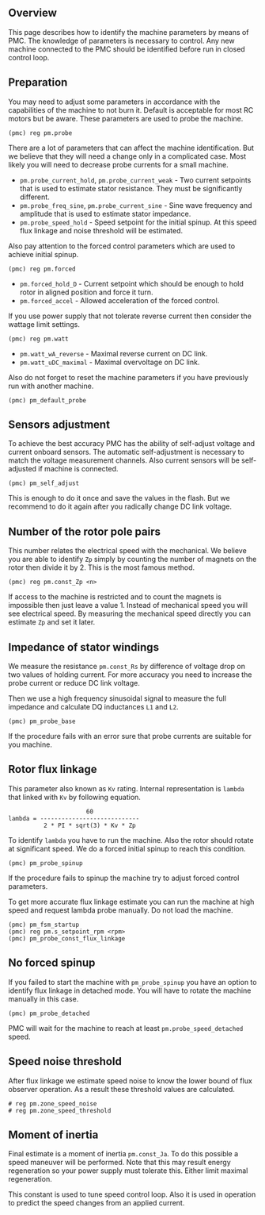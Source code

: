 ## Overview

This page describes how to identify the machine parameters by means of PMC. The
knowledge of parameters is necessary to control. Any new machine connected to
the PMC should be identified before run in closed control loop.

## Preparation

You may need to adjust some parameters in accordance with the capabilities of
the machine to not burn it. Default is acceptable for most RC motors but be
aware. These parameters are used to probe the machine.

	(pmc) reg pm.probe

There are a lot of parameters that can affect the machine identification. But
we believe that they will need a change only in a complicated case. Most likely
you will need to decrease probe currents for a small machine.

* `pm.probe_current_hold`, `pm.probe_current_weak` - Two current setpoints that
  is used to estimate stator resistance. They must be significantly different.
* `pm.probe_freq_sine`, `pm.probe_current_sine` - Sine wave frequency and
  amplitude that is used to estimate stator impedance.
* `pm.probe_speed_hold` - Speed setpoint for the initial spinup. At this speed
  flux linkage and noise threshold will be estimated.

Also pay attention to the forced control parameters which are used to achieve
initial spinup.

	(pmc) reg pm.forced

* `pm.forced_hold_D` - Current setpoint which should be enough to hold rotor in
  aligned position and force it turn.
* `pm.forced_accel` - Allowed acceleration of the forced control.

If you use power supply that not tolerate reverse current then consider the
wattage limit settings.

    (pmc) reg pm.watt

* `pm.watt_wA_reverse` - Maximal reverse current on DC link.
* `pm.watt_uDC_maximal` - Maximal overvoltage on DC link.

Also do not forget to reset the machine parameters if you have previously run
with another machine.

    (pmc) pm_default_probe

## Sensors adjustment

To achieve the best accuracy PMC has the ability of self-adjust voltage and
current onboard sensors. The automatic self-adjustment is necessary to match
the voltage measurement channels. Also current sensors will be self-adjusted if
machine is connected.

	(pmc) pm_self_adjust

This is enough to do it once and save the values in the flash. But we recommend
to do it again after you radically change DC link voltage.

## Number of the rotor pole pairs

This number relates the electrical speed with the mechanical. We believe you
are able to identify `Zp` simply by counting the number of magnets on the rotor
then divide it by 2. This is the most famous method.

	(pmc) reg pm.const_Zp <n>

If access to the machine is restricted and to count the magnets is impossible
then just leave a value 1. Instead of mechanical speed you will see electrical
speed. By measuring the mechanical speed directly you can estimate `Zp` and set
it later.

## Impedance of stator windings

We measure the resistance `pm.const_Rs` by difference of voltage drop on two
values of holding current. For more accuracy you need to increase the probe
current or reduce DC link voltage.

Then we use a high frequency sinusoidal signal to measure the full impedance
and calculate DQ inductances `L1` and `L2`.

	(pmc) pm_probe_base

If the procedure fails with an error sure that probe currents are suitable for
you machine.

## Rotor flux linkage

This parameter also known as `Kv` rating. Internal representation is `lambda`
that linked with `Kv` by following equation.

	                      60
	lambda = ----------------------------
	          2 * PI * sqrt(3) * Kv * Zp

To identify `lambda` you have to run the machine. Also the rotor should rotate
at significant speed. We do a forced initial spinup to reach this condition.

	(pmc) pm_probe_spinup

If the procedure fails to spinup the machine try to adjust forced control
parameters.

To get more accurate flux linkage estimate you can run the machine at high
speed and request lambda probe manually. Do not load the machine.

	(pmc) pm_fsm_startup
	(pmc) reg pm.s_setpoint_rpm <rpm>
	(pmc) pm_probe_const_flux_linkage

## No forced spinup

If you failed to start the machine with `pm_probe_spinup` you have an option to
identify flux linkage in detached mode. You will have to rotate the machine
manually in this case.

	(pmc) pm_probe_detached

PMC will wait for the machine to reach at least `pm.probe_speed_detached`
speed.

## Speed noise threshold

After flux linkage we estimate speed noise to know the lower bound of flux
observer operation. As a result these threshold values are calculated.

	# reg pm.zone_speed_noise
	# reg pm.zone_speed_threshold

## Moment of inertia

Final estimate is a moment of inertia `pm.const_Ja`. To do this possible a
speed maneuver will be performed. Note that this may result energy regeneration
so your power supply must tolerate this. Either limit maximal regeneration.

This constant is used to tune speed control loop. Also it is used in operation
to predict the speed changes from an applied current.

